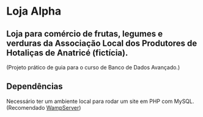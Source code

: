 # Loja Alpha
## Loja para comércio de frutas, legumes e verduras da Associação Local dos Produtores de Hotaliças de Anatricé (fictícia).

(Projeto prático de guia para o curso de Banco de Dados Avançado.)

## Dependências 

Necessário ter um ambiente local para rodar um site em PHP com MySQL.
(Recomendado [WampServer](https://www.wampserver.com/en/))